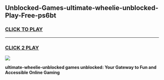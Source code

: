 
## Unblocked-Games-ultimate-wheelie-unblocked-Play-Free-ps6bt
<h3>
<a href="https://premium76.site?title=ultimate-wheelie-unblocked&ref=21A">CLICK TO PLAY</a></h3>
<hr>

<h3>
<a href="https://premium76.site?title=ultimate-wheelie-unblocked&ref=21A">CLICK 2 PLAY</a>
  
</h3>

<a href="https://premium76.site?title=ultimate-wheelie-unblocked&ref=21A"><img src="https://clearcache.store/games.png"></a>


**ultimate-wheelie-unblocked games unblocked: Your Gateway to Fun and Accessible Online Gaming**
